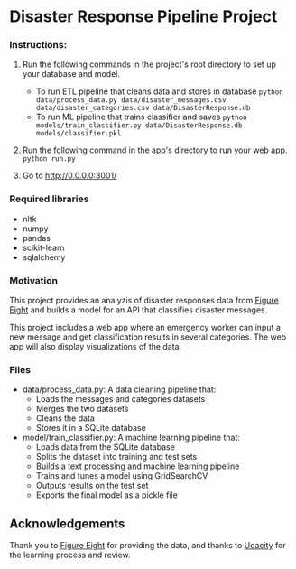 # Disaster Response Pipeline Project

### Instructions:
1. Run the following commands in the project's root directory to set up your database and model.

    - To run ETL pipeline that cleans data and stores in database
        `python data/process_data.py data/disaster_messages.csv data/disaster_categories.csv data/DisasterResponse.db`
    - To run ML pipeline that trains classifier and saves
        `python models/train_classifier.py data/DisasterResponse.db models/classifier.pkl`

2. Run the following command in the app's directory to run your web app.
    `python run.py`

3. Go to http://0.0.0.0:3001/

### Required libraries
- nltk
- numpy
- pandas
- scikit-learn
- sqlalchemy

### Motivation

This project provides an analyzis of disaster responses data from [Figure Eight](https://www.figure-eight.com/) and builds a model for an API that classifies disaster messages.

This project includes a web app where an emergency worker can input a new message and get classification results in several categories. The web app will also display visualizations of the data.


### Files

- data/process_data.py: A data cleaning pipeline that:
  - Loads the messages and categories datasets
  - Merges the two datasets
  - Cleans the data
  - Stores it in a SQLite database
- model/train_classifier.py: A machine learning pipeline that:
  - Loads data from the SQLite database
  - Splits the dataset into training and test sets
  - Builds a text processing and machine learning pipeline
  - Trains and tunes a model using GridSearchCV
  - Outputs results on the test set
  - Exports the final model as a pickle file

## Acknowledgements

Thank you to [Figure Eight](https://www.figure-eight.com/) for providing the data, and thanks to [Udacity](https://www.udacity.com/) for the learning process and review.
